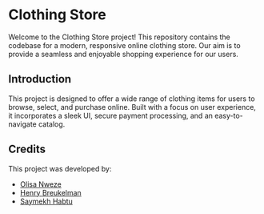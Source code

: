 # Clothing Store

Welcome to the Clothing Store project! This repository contains the codebase for a modern, responsive online clothing store. Our aim is to provide a seamless and enjoyable shopping experience for our users.


## Introduction
This project is designed to offer a wide range of clothing items for users to browse, select, and purchase online. Built with a focus on user experience, it incorporates a sleek UI, secure payment processing, and an easy-to-navigate catalog.


## Credits
This project was developed by:
- [Olisa Nweze](https://github.com/olisanweze)
- [Henry Breukelman](https://github.com/HenryBreukelman)
- [Saymekh Habtu](https://github.com/saymekh)

